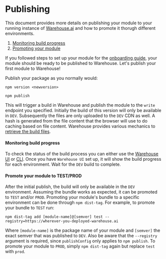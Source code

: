 # Publishing

This document provides more details on publishing your module to your running instance of [Warehouse.ai] and how to promote it thorugh different environments.

1. [Monitoring build progress](#monitoring-build-progress)
1. [Promoting your module](#promote-your-module-to-testprod)


If you followed steps to set up your module for the [onboarding guide][onboarding], your module should be ready to be published to Warehouse. 
Let's publish your first module to Warehouse!

Publish your package as you normally would:

```sh-session
npm version <newversion> 

npm publish
```

This will trigger a build in Warehouse and publish the module to the `write` endpoint you specified. Initially the build of 
this version will only be available in `DEV`. Subsequently the files are only uploaded to the `DEV` CDN as well. A hash is 
generated from the file content that the browser will use to do caching based on file content. Warehouse provides
various mechanics to [retrieve the build files][build]. 


#### Monitoring build progress

To check the status of the build process you can either use the [Warehouse UI][ui] or
[CLI][cli].
Once you have `Warehouse UI` set up, it will show the
build progress for each environment. Wait for the `DEV` build to complete.

#### Promote your module to TEST/PROD

After the initial publish, the build will only be available in the `DEV` environment. Assuming the bundle
works as expected, it can be promoted to `TEST` and/or `PROD`. Promoting your module's bundle to a specific
environment can be done through `npm dist-tag`. For example, to promote your bundle to `TEST` run:

```
npm dist-tag add [module-name]@[semver] test --registry=https://wherever-you-deployed-warehouse.ai
```

Where `[module-name]` is the package name of your module and `[semver]` the exact semver that was published to
`DEV`. Also be aware that the `--registry` argument is required, since `publishConfig` only applies to `npm publish`.
To promote your module to `PROD`, simply `npm dist-tag` again but replace `test` with `prod`.


[build]: buildOutput.md
[cli]: https://github.com/warehouseai/wrhs/
[onboarding]: onboarding.md
[scoped]: https://docs.npmjs.com/about-scopes
[warehouse.ai]: https://github.com/godaddy/warehouse.ai/
[ui]: https://github.com/godaddy/warehouse.ai-ui